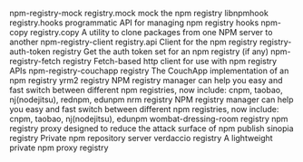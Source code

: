 npm-registry-mock	registry.mock	mock the npm registry
libnpmhook	registry.hooks	programmatic API for managing npm registry hooks
npm-copy	registry.copy	A utility to clone packages from one NPM server to another
npm-registry-client	registry.api	Client for the npm registry
registry-auth-token	registry	Get the auth token set for an npm registry (if any)
npm-registry-fetch	registry	Fetch-based http client for use with npm registry APIs
npm-registry-couchapp	registry	The CouchApp implementation of an npm registry
yrm2	registry	NPM registry manager can help you easy and fast switch between different npm registries, now include: cnpm, taobao, nj(nodejitsu), rednpm, edunpm
nrm	registry	NPM registry manager can help you easy and fast switch between different npm registries, now include: cnpm, taobao, nj(nodejitsu), edunpm
wombat-dressing-room	registry	npm registry proxy designed to reduce the attack surface of npm publish
sinopia	registry	Private npm repository server
verdaccio	registry	A lightweight private npm proxy registry
